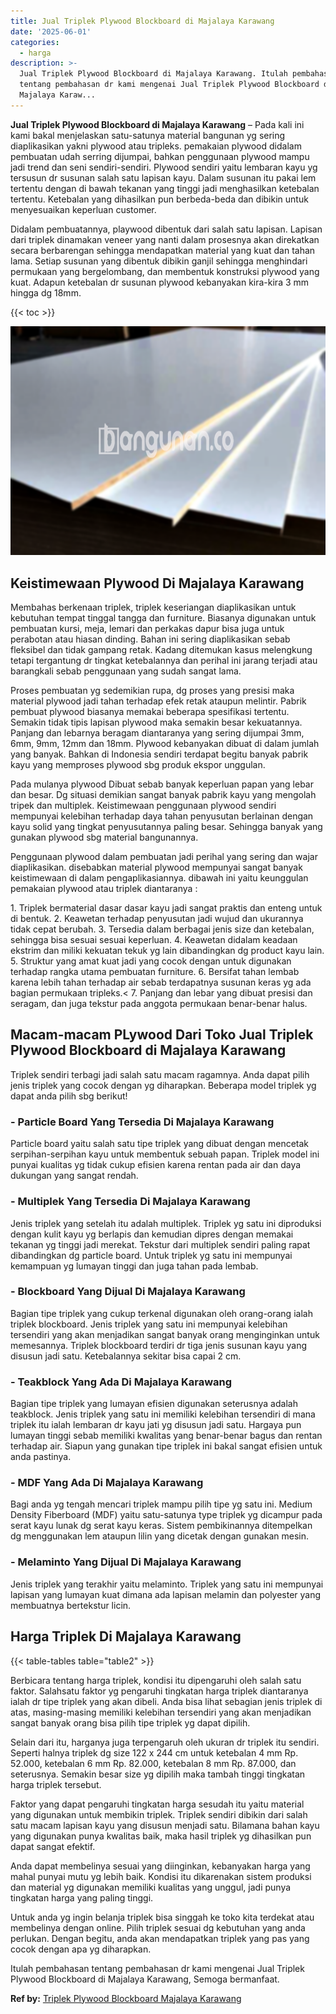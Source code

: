 ```yaml
---
title: Jual Triplek Plywood Blockboard di Majalaya Karawang
date: '2025-06-01'
categories:
  - harga
description: >-
  Jual Triplek Plywood Blockboard di Majalaya Karawang. Itulah pembahasan
  tentang pembahasan dr kami mengenai Jual Triplek Plywood Blockboard di
  Majalaya Karaw...
---
```


**Jual Triplek Plywood Blockboard di Majalaya Karawang** – Pada kali ini kami bakal menjelaskan satu-satunya material bangunan yg sering diaplikasikan yakni plywood atau tripleks. pemakaian plywood didalam pembuatan udah serring dijumpai, bahkan penggunaan plywood mampu jadi trend dan seni sendiri-sendiri. Plywood sendiri yaitu lembaran kayu yg tersusun dr susunan salah satu lapisan kayu. Dalam susunan itu pakai lem tertentu dengan di bawah tekanan yang tinggi jadi menghasilkan ketebalan tertentu. Ketebalan yang dihasilkan pun berbeda-beda dan dibikin untuk menyesuaikan keperluan customer.

Didalam pembuatannya, playwood dibentuk dari salah satu lapisan. Lapisan dari triplek dinamakan veneer yang nanti dalam prosesnya akan direkatkan secara berbarengan sehingga mendapatkan material yang kuat dan tahan lama. Setiap susunan yang dibentuk dibikin ganjil sehingga menghindari permukaan yang bergelombang, dan membentuk konstruksi plywood yang kuat. Adapun ketebalan dr susunan plywood kebanyakan kira-kira 3 mm hingga dg 18mm.

{{< toc >}}

![Jual Triplek Plywood Blockboard di Majalaya Karawang](/images/jual-triplek-murah-10.png)

## Keistimewaan Plywood Di Majalaya Karawang

Membahas berkenaan triplek, triplek keseriangan diaplikasikan untuk kebutuhan tempat tinggal tangga dan furniture. Biasanya digunakan untuk pembuatan kursi, meja, lemari dan perkakas dapur bisa juga untuk perabotan atau hiasan dinding. Bahan ini sering diaplikasikan sebab fleksibel dan tidak gampang retak. Kadang ditemukan kasus melengkung tetapi tergantung dr tingkat ketebalannya dan perihal ini jarang terjadi atau barangkali sebab penggunaan yang sudah sangat lama.

Proses pembuatan yg sedemikian rupa, dg proses yang presisi maka material plywood jadi tahan terhadap efek retak ataupun melintir. Pabrik pembuat plywood biasanya memakai beberapa spesifikasi tertentu. Semakin tidak tipis lapisan plywood maka semakin besar kekuatannya. Panjang dan lebarnya beragam diantaranya yang sering dijumpai 3mm, 6mm, 9mm, 12mm dan 18mm. Plywood kebanyakan dibuat di dalam jumlah yang banyak. Bahkan di Indonesia sendiri terdapat begitu banyak pabrik kayu yang memproses plywood sbg produk ekspor unggulan.

Pada mulanya plywood Dibuat sebab banyak keperluan papan yang lebar dan besar. Dg situasi demikian sangat banyak pabrik kayu yang mengolah tripek dan multiplek. Keistimewaan penggunaan plywood sendiri mempunyai kelebihan terhadap daya tahan penyusutan berlainan dengan kayu solid yang tingkat penyusutannya paling besar. Sehingga banyak yang gunakan plywood sbg material bangunannya.

Penggunaan plywood dalam pembuatan jadi perihal yang sering dan wajar diaplikasikan. disebabkan material plywood mempunyai sangat banyak keistimewaan di dalam pengaplikasiannya. dibawah ini yaitu keunggulan pemakaian plywood atau triplek diantaranya :

1\. Triplek bermaterial dasar dasar kayu jadi sangat praktis dan enteng untuk di bentuk. 2. Keawetan terhadap penyusutan jadi wujud dan ukurannya tidak cepat berubah. 3. Tersedia dalam berbagai jenis size dan ketebalan, sehingga bisa sesuai sesuai keperluan. 4. Keawetan didalam keadaan ekstrim dan miliki kekuatan tekuk yg lain dibandingkan dg product kayu lain. 5. Struktur yang amat kuat jadi yang cocok dengan untuk digunakan terhadap rangka utama pembuatan furniture. 6. Bersifat tahan lembab karena lebih tahan terhadap air sebab terdapatnya susunan keras yg ada bagian permukaan tripleks.< 7. Panjang dan lebar yang dibuat presisi dan seragam, dan juga tekstur pada anggota permukaan benar-benar halus.

## Macam-macam PLywood Dari Toko Jual Triplek Plywood Blockboard di Majalaya Karawang

Triplek sendiri terbagi jadi salah satu macam ragamnya. Anda dapat pilih jenis triplek yang cocok dengan yg diharapkan. Beberapa model triplek yg dapat anda pilih sbg berikut!

### \- Particle Board Yang Tersedia Di Majalaya Karawang

Particle board yaitu salah satu tipe triplek yang dibuat dengan mencetak serpihan-serpihan kayu untuk membentuk sebuah papan. Triplek model ini punyai kualitas yg tidak cukup efisien karena rentan pada air dan daya dukungan yang sangat rendah.

### \- Multiplek Yang Tersedia Di Majalaya Karawang

Jenis triplek yang setelah itu adalah multiplek. Triplek yg satu ini diproduksi dengan kulit kayu yg berlapis dan kemudian dipres dengan memakai tekanan yg tinggi jadi merekat. Tekstur dari multiplek sendiri paling rapat dibandingkan dg particle board. Untuk triplek yg satu ini mempunyai kemampuan yg lumayan tinggi dan juga tahan pada lembab.

### \- Blockboard Yang Dijual Di Majalaya Karawang

Bagian tipe triplek yang cukup terkenal digunakan oleh orang-orang ialah triplek blockboard. Jenis triplek yang satu ini mempunyai kelebihan tersendiri yang akan menjadikan sangat banyak orang menginginkan untuk memesannya. Triplek blockboard terdiri dr tiga jenis susunan kayu yang disusun jadi satu. Ketebalannya sekitar bisa capai 2 cm.

### \- Teakblock Yang Ada Di Majalaya Karawang

Bagian tipe triplek yang lumayan efisien digunakan seterusnya adalah teakblock. Jenis triplek yang satu ini memiliki kelebihan tersendiri di mana triplek itu ialah lembaran dr kayu jati yg disusun jadi satu. Hargaya pun lumayan tinggi sebab memiliki kwalitas yang benar-benar bagus dan rentan terhadap air. Siapun yang gunakan tipe triplek ini bakal sangat efisien untuk anda pastinya.

### \- MDF Yang Ada Di Majalaya Karawang

Bagi anda yg tengah mencari triplek mampu pilih tipe yg satu ini. Medium Density Fiberboard (MDF) yaitu satu-satunya type triplek yg dicampur pada serat kayu lunak dg serat kayu keras. Sistem pembikinannya ditempelkan dg menggunakan lem ataupun lilin yang dicetak dengan gunakan mesin.

### \- Melaminto Yang Dijual Di Majalaya Karawang

Jenis triplek yang terakhir yaitu melaminto. Triplek yang satu ini mempunyai lapisan yang lumayan kuat dimana ada lapisan melamin dan polyester yang membuatnya bertekstur licin.

## Harga Triplek Di Majalaya Karawang

{{< table-tables table="table2" >}}

Berbicara tentang harga triplek, kondisi itu dipengaruhi oleh salah satu faktor. Salahsatu faktor yg pengaruhi tingkatan harga triplek diantaranya ialah dr tipe triplek yang akan dibeli. Anda bisa lihat sebagian jenis triplek di atas, masing-masing memiliki kelebihan tersendiri yang akan menjadikan sangat banyak orang bisa pilih tipe triplek yg dapat dipilih.

Selain dari itu, harganya juga terpengaruh oleh ukuran dr triplek itu sendiri. Seperti halnya triplek dg size 122 x 244 cm untuk ketebalan 4 mm Rp. 52.000, ketebalan 6 mm Rp. 82.000, ketebalan 8 mm Rp. 87.000, dan seterusnya. Semakin besar size yg dipilih maka tambah tinggi tingkatan harga triplek tersebut.

Faktor yang dapat pengaruhi tingkatan harga sesudah itu yaitu material yang digunakan untuk membikin triplek. Triplek sendiri dibikin dari salah satu macam lapisan kayu yang disusun menjadi satu. Bilamana bahan kayu yang digunakan punya kwalitas baik, maka hasil triplek yg dihasilkan pun dapat sangat efektif.

Anda dapat membelinya sesuai yang diinginkan, kebanyakan harga yang mahal punyai mutu yg lebih baik. Kondisi itu dikarenakan sistem produksi dan material yg digunakan memiliki kualitas yang unggul, jadi punya tingkatan harga yang paling tinggi.

Untuk anda yg ingin belanja triplek bisa singgah ke toko kita terdekat atau membelinya dengan online. Pilih triplek sesuai dg kebutuhan yang anda perlukan. Dengan begitu, anda akan mendapatkan triplek yang pas yang cocok dengan apa yg diharapkan.

Itulah pembahasan tentang pembahasan dr kami mengenai Jual Triplek Plywood Blockboard di Majalaya Karawang, Semoga bermanfaat.

**Ref by:** [Triplek Plywood Blockboard Majalaya Karawang](https://id.wikipedia.org/wiki/Triplek)
